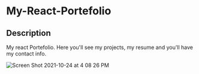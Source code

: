 # My-React-Portefolio

## Description 

My react Portefolio. Here you'll see my projects, my resume and you'll have my contact info.

![Screen Shot 2021-10-24 at 4 08 26 PM](https://user-images.githubusercontent.com/78246665/138610959-ca229163-cb3c-459f-8baf-4ffebffa49a5.png)
